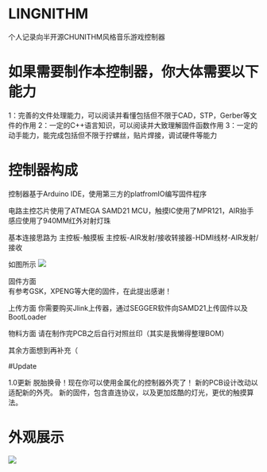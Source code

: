 # LINGNITHM
个人记录向半开源CHUNITHM风格音乐游戏控制器

# 如果需要制作本控制器，你大体需要以下能力
1：完善的文件处理能力，可以阅读并看懂包括但不限于CAD，STP，Gerber等文件的作用
2：一定的C++语言知识，可以阅读并大致理解固件函数作用
3：一定的动手能力，能完成包括但不限于拧螺丝，贴片焊接，调试硬件等能力

# 控制器构成
控制器基于Arduino IDE，使用第三方的platfromIO编写固件程序

电路主控芯片使用了ATMEGA SAMD21 MCU，触摸IC使用了MPR121，AIR抬手感应使用了940MM红外对射灯珠

基本连接思路为 主控板-触摸板   主控板-AIR发射/接收转接器-HDMI线材-AIR发射/接收

如图所示
![](https://github.com/SeasonWings/LINGNITHM/blob/main/picture/%E5%86%85%E9%83%A8%E6%9E%84%E9%80%A0.jpg)
                
固件方面  
有参考GSK，XPENG等大佬的固件，在此提出感谢！

上传方面
你需要购买Jlink上传器，通过SEGGER软件向SAMD21上传固件以及BootLoader

物料方面
请在制作完PCB之后自行对照丝印（其实是我懒得整理BOM）

其余方面想到再补充（

#Update

1.0更新
  脱胎换骨！现在你可以使用金属化的控制器外壳了！
  新的PCB设计改动以适配新的外壳。
  新的固件，包含直连协议，以及更加炫酷的灯光，更优的触摸算法。

# 外观展示
![](https://github.com/SeasonWings/LINGNITHM/blob/main/picture/%E5%A4%96%E8%A7%821.jpg)
